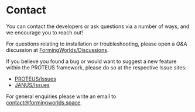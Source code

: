 # Contact

You can contact the developers or ask questions via a number of ways,
and we encourage you to reach out!

For questions relating to installation or troubleshooting, please open a
*Q&A* discussion at [FormingWorlds/Discussions](https://github.com/orgs/FormingWorlds/discussions).

If you believe you found a bug or would want to suggest a new feature
within the PROTEUS framework, please do so at the respective
Issue sites:

- [PROTEUS/Issues](https://github.com/FormingWorlds/PROTEUS/issues)
- [JANUS/Issues](https://github.com/FormingWorlds/JANUS/issues)

For general enquiries please write an email to
<contact@formingworlds.space>.
